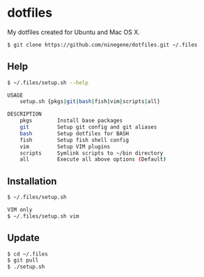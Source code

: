 # dotfiles
My dotfiles created for Ubuntu and Mac OS X.

```bash
$ git clone https://github.com/ninegene/dotfiles.git ~/.files
```

## Help

```bash
$ ~/.files/setup.sh --help

USAGE
    setup.sh {pkgs|git|bash|fish|vim|scripts|all}

DESCRIPTION
    pkgs        Install base packages
    git         Setup git config and git aliases
    bash        Setup dotfiles for BASH
    fish        Setup fish shell config
    vim         Setup VIM plugins
    scripts     Symlink scripts to ~/bin directory
    all         Execute all above options (Default)
```

## Installation

```bash
$ ~/.files/setup.sh

VIM only
$ ~/.files/setup.sh vim
```

## Update

```bash
$ cd ~/.files
$ git pull
$ ./setup.sh
```
